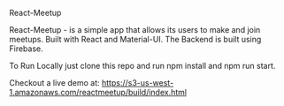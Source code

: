 
React-Meetup 

React-Meetup - is a simple app that allows its users to make and join meetups. Built with React and Material-UI. The Backend is built using Firebase.

To Run Locally just clone this repo and run npm install and npm run start.

Checkout a live demo at: https://s3-us-west-1.amazonaws.com/reactmeetup/build/index.html
